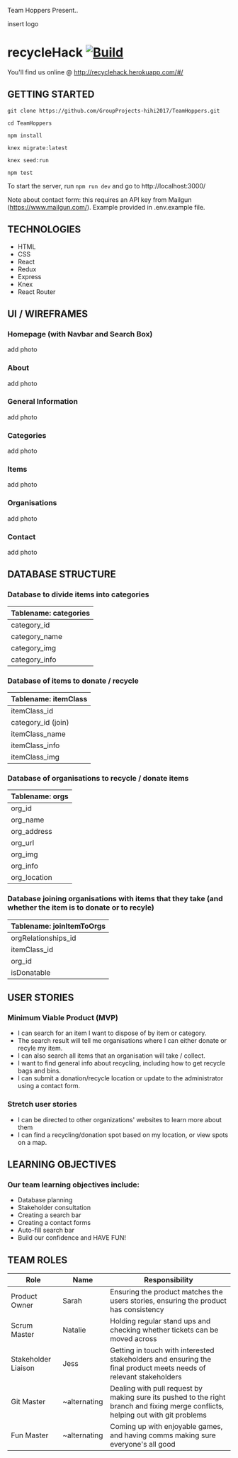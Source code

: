 Team Hoppers Present..

insert logo

# recycleHack [![Build](https://travis-ci.org/GroupProjects-hihi2017/TeamHoppers.svg?branch=master)](https://travis-ci.org/GroupProjects-hihi2017/TeamHoppers)

You'll find us online @ http://recyclehack.herokuapp.com/#/

## GETTING STARTED
`git clone https://github.com/GroupProjects-hihi2017/TeamHoppers.git`

`cd TeamHoppers`

`npm install`

`knex migrate:latest`

`knex seed:run`

`npm test`

To start the server, run `npm run dev` and go to http://localhost:3000/

Note about contact form: this requires an API key from Mailgun (https://www.mailgun.com/). Example provided in .env.example file.

## TECHNOLOGIES
* HTML
* CSS
* React
* Redux
* Express
* Knex
* React Router

## UI / WIREFRAMES
### Homepage (with Navbar and Search Box)
add photo
### About
add photo
### General Information
add photo
### Categories
add photo
### Items
add photo
### Organisations
add photo
### Contact
add photo

## DATABASE STRUCTURE
### Database to divide items into categories
Tablename: categories |
--- |
category_id |
category_name |
category_img |
category_info |

### Database of items to donate / recycle
Tablename: itemClass |
--- |
itemClass_id |
category_id (join) |
itemClass_name |
itemClass_info |
itemClass_img |

### Database of organisations to recycle / donate items
Tablename: orgs |
--- |
org_id |
org_name |
org_address |
org_url |
org_img |
org_info |
org_location |

### Database joining organisations with items that they take (and whether the item is to donate or to recyle)
Tablename: joinItemToOrgs |
--- |
orgRelationships_id |
itemClass_id |
org_id |
isDonatable |

## USER STORIES
### Minimum Viable Product (MVP)
* I can search for an item I want to dispose of by item or category.
* The search result will tell me organisations where I can either donate or recyle my item.
* I can also search all items that an organisation will take / collect.
* I want to find general info about recycling, including how to get recycle bags and bins.
* I can submit a donation/recycle location or update to the administrator using a contact form.

### Stretch user stories
* I can be directed to other organizations' websites to learn more about them
* I can find a recycling/donation spot based on my location, or view spots on a map.

## LEARNING OBJECTIVES
### Our team learning objectives include:
* Database planning
* Stakeholder consultation
* Creating a search bar
* Creating a contact forms
* Auto-fill search bar
* Build our confidence and HAVE FUN!

## TEAM ROLES
Role | Name | Responsibility
--- | --- | ---
Product Owner | Sarah | Ensuring the product matches the users stories, ensuring the product has consistency
Scrum Master | Natalie | Holding regular stand ups and checking whether tickets can be moved across
Stakeholder Liaison | Jess | Getting in touch with interested stakeholders and ensuring the final product meets needs of relevant stakeholders
Git Master | ~alternating | Dealing with pull request by making sure its pushed to the right branch and fixing merge conflicts, helping out with git problems
Fun Master | ~alternating | Coming up with enjoyable games, and having comms making sure everyone's all good
